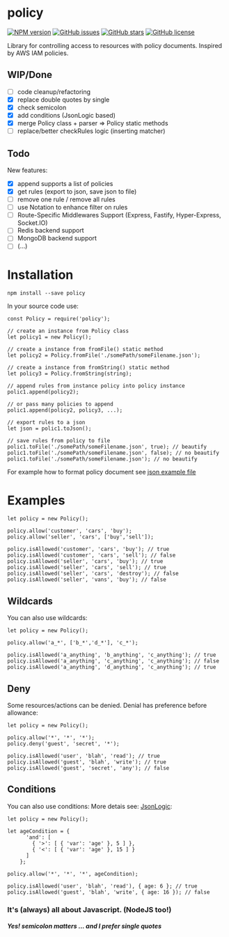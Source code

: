 # policy

<div align="left">

[![NPM version](https://img.shields.io/github/package-json/v/h2atecnologia/node-policy/master.svg?style=flat)](https://github.com/h2atecnologia/node-policy)
[![GitHub issues](https://img.shields.io/github/issues/h2atecnologia/node-policy)](https://github.com/h2atecnologia/node-policy/issues)
[![GitHub stars](https://img.shields.io/github/stars/h2atecnologia/node-policy)](https://github.com/h2atecnologia/node-policy/stargazers)
[![GitHub license](https://img.shields.io/github/license/h2atecnologia/node-policy)](https://github.com/h2atecnologia/node-policy/blob/master/LICENSE)

</div>

Library for controlling access to resources with policy documents. Inspired by AWS IAM policies.

## WIP/Done

- [ ] code cleanup/refactoring
- [X] replace double quotes by single
- [X] check semicolon
- [x] add conditions (JsonLogic based)
- [x] merge Policy class + parser => Policy static methods
- [ ] replace/better checkRules logic (inserting matcher)

## Todo

New features:
- [x] append supports a list of policies
- [x] get rules (export to json, save json to file)
- [ ] remove one rule / remove all rules
- [ ] use Notation to enhance filter on rules
- [ ] Route-Specific Middlewares Support (Express, Fastify, Hyper-Express, Socket.IO)
- [ ] Redis backend support
- [ ] MongoDB backend support
- [ ] (...)

# Installation

```
npm install --save policy
```

In your source code use:
```
const Policy = require('policy');

// create an instance from Policy class
let policy1 = new Policy();

// create a instance from fromFile() static method
let policy2 = Policy.fromFile('./somePath/someFilename.json');

// create a instance from fromString() static method
let policy3 = Policy.fromString(string);

// append rules from instance policy into policy instance
polic1.append(policy2);

// or pass many policies to append
polic1.append(policy2, policy3, ...);

// export rules to a json
let json = polic1.toJson();

// save rules from policy to file
polic1.toFile('./somePath/someFilename.json', true); // beautify
polic1.toFile('./somePath/someFilename.json', false); // no beautify
polic1.toFile('./somePath/someFilename.json'); // no beautify
```

For example how to format policy document see [json example file](https://github.com/h2atecnologia/node-policy/blob/master/test/example.policy.json)

# Examples

```
let policy = new Policy();

policy.allow('customer', 'cars', 'buy');
policy.allow('seller', 'cars', ['buy','sell']);

policy.isAllowed('customer', 'cars', 'buy'); // true
policy.isAllowed('customer', 'cars', 'sell'); // false
policy.isAllowed('seller', 'cars', 'buy'); // true
policy.isAllowed('seller', 'cars', 'sell'); // true
policy.isAllowed('seller', 'cars', 'destroy'); // false
policy.isAllowed('seller', 'vans', 'buy'); // false

```

## Wildcards
You can also use wildcards:
```
let policy = new Policy();

policy.allow('a_*', ['b_*','d_*'], 'c_*');

policy.isAllowed('a_anything', 'b_anything', 'c_anything'); // true
policy.isAllowed('a_anything', 'c_anything', 'c_anything'); // false
policy.isAllowed('a_anything', 'd_anything', 'c_anything'); // true
```

## Deny
Some resources/actions can be denied. Denial has preference before allowance:
```
let policy = new Policy();

policy.allow('*', '*', '*');
policy.deny('guest', 'secret', '*');

policy.isAllowed('user', 'blah', 'read'); // true
policy.isAllowed('guest', 'blah', 'write'); // true
policy.isAllowed('guest', 'secret', 'any'); // false
```

## Conditions
You can also use conditions: More detais see: [JsonLogic](https://github.com/jwadhams/json-logic-js/):
```
let policy = new Policy();

let ageCondition = {
      'and': [
        { '>': [ { 'var': 'age' }, 5 ] },
        { '<': [ { 'var': 'age' }, 15 ] }
      ]
    };

policy.allow('*', '*', '*', ageCondition);

policy.isAllowed('user', 'blah', 'read'), { age: 6 }; // true
policy.isAllowed('guest', 'blah', 'write', { age: 16 }); // false
```

### It's (always) all about Javascript. (NodeJS too!)

##### *Yes! semicolon matters ... and I prefer single quotes*


